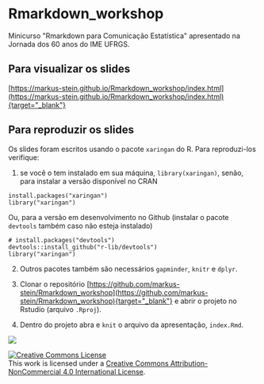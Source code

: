 # Rmarkdown_workshop

Minicurso "Rmarkdown para Comunicação Estatística" apresentado na Jornada dos 
60 anos do IME UFRGS.

## Para visualizar os slides

[https://markus-stein.github.io/Rmarkdown_workshop/index.html](https://markus-stein.github.io/Rmarkdown_workshop/index.html){target="_blank"}


## Para reproduzir os slides

Os slides foram escritos usando o pacote `xaringan` do R. Para reproduzi-los 
verifique:

1. se você o tem instalado em sua máquina, `library(xaringan)`, senão, para 
instalar a versão disponível no CRAN

```
install.packages("xaringan")
library("xaringan")
```

Ou, para a versão em desenvolvimento no Github (instalar o pacote `devtools` 
também caso não esteja instalado)

```
# install.packages("devtools")
devtools::install_github("r-lib/devtools")
library("xaringan")
```

2. Outros pacotes também são necessários `gapminder`, `knitr` e `dplyr`.

3. Clonar o repositório [https://github.com/markus-stein/Rmarkdown_workshop](https://github.com/markus-stein/Rmarkdown_workshop){target="_blank"} e abrir o projeto no Rstudio  (arquivo `.Rproj`). 

4. Dentro do projeto abra e `knit` o arquivo da apresentação, `index.Rmd`.

![][id]

[id]: images/cropped-logo-60-transparente.png


<a rel="license" href="http://creativecommons.org/licenses/by-nc/4.0/"><img alt="Creative Commons License" style="border-width:0" src="https://i.creativecommons.org/l/by-nc/4.0/88x31.png" /></a><br />This work is licensed under a <a rel="license" href="http://creativecommons.org/licenses/by-nc/4.0/">Creative Commons Attribution-NonCommercial 4.0 International License</a>.